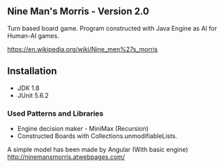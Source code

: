 ## Nine Man's Morris - Version 2.0

Turn based board game. Program constructed with Java Engine as AI for Human-AI games.

https://en.wikipedia.org/wiki/Nine_men%27s_morris

## Installation
* JDK 1.8
* JUnit 5.6.2

### Used Patterns and Libraries

* Engine decision maker - MiniMax (Recursion)
* Constructed Boards with Collections.unmodifiableLists.


A simple model has been made by Angular (With basic engine)
http://ninemansmorris.atwebpages.com/
